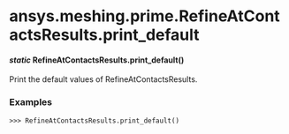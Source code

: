 # ansys.meshing.prime.RefineAtContactsResults.print_default

#### *static* RefineAtContactsResults.print_default()

Print the default values of RefineAtContactsResults.

### Examples

```pycon
>>> RefineAtContactsResults.print_default()
```

<!-- !! processed by numpydoc !! -->
